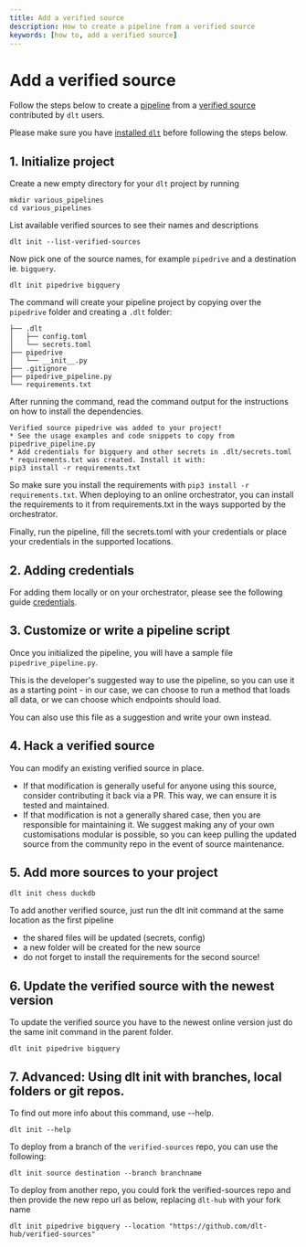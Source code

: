 ```yaml
---
title: Add a verified source
description: How to create a pipeline from a verified source
keywords: [how to, add a verified source]
---
```


# Add a verified source

Follow the steps below to create a [pipeline](../general-usage/glossary.md#pipeline) from a
[verified source](../general-usage/glossary.md#verified-source) contributed by `dlt` users.

Please make sure you have [installed `dlt`](../reference/installation.mdx) before following the
steps below.

## 1. Initialize project

Create a new empty directory for your `dlt` project by running

```shell
mkdir various_pipelines
cd various_pipelines
```

List available verified sources to see their names and descriptions

```
dlt init --list-verified-sources
```

Now pick one of the source names, for example `pipedrive` and a destination ie. `bigquery`.

```
dlt init pipedrive bigquery
```

The command will create your pipeline project by copying over the `pipedrive` folder and creating a
`.dlt` folder:

```
├── .dlt
│   ├── config.toml
│   └── secrets.toml
├── pipedrive
│   └── __init__.py
├── .gitignore
├── pipedrive_pipeline.py
└── requirements.txt
```

After running the command, read the command output for the instructions on how to install the
dependencies.

```
Verified source pipedrive was added to your project!
* See the usage examples and code snippets to copy from pipedrive_pipeline.py
* Add credentials for bigquery and other secrets in .dlt/secrets.toml
* requirements.txt was created. Install it with:
pip3 install -r requirements.txt
```

So make sure you install the requirements with `pip3 install -r requirements.txt`. When deploying to
an online orchestrator, you can install the requirements to it from requirements.txt in the ways
supported by the orchestrator.

Finally, run the pipeline, fill the secrets.toml with your credentials or place your credentials in
the supported locations.

## 2. Adding credentials

For adding them locally or on your orchestrator, please see the following guide
[credentials](../general-usage/credentials.md).

## 3. Customize or write a pipeline script

Once you initialized the pipeline, you will have a sample file `pipedrive_pipeline.py`.

This is the developer's suggested way to use the pipeline, so you can use it as a starting point -
in our case, we can choose to run a method that loads all data, or we can choose which endpoints
should load.

You can also use this file as a suggestion and write your own instead.

## 4. Hack a verified source

You can modify an existing verified source in place.

- If that modification is generally useful for anyone using this source, consider contributing it
  back via a PR. This way, we can ensure it is tested and maintained.
- If that modification is not a generally shared case, then you are responsible for maintaining it.
  We suggest making any of your own customisations modular is possible, so you can keep pulling the
  updated source from the community repo in the event of source maintenance.

## 5. Add more sources to your project

```
dlt init chess duckdb
```

To add another verified source, just run the dlt init command at the same location as the first
pipeline

- the shared files will be updated (secrets, config)
- a new folder will be created for the new source
- do not forget to install the requirements for the second source!

## 6. Update the verified source with the newest version

To update the verified source you have to the newest online version just do the same init command in
the parent folder.

```
dlt init pipedrive bigquery
```

## 7. Advanced: Using dlt init with branches, local folders or git repos.

To find out more info about this command, use --help.

```
dlt init --help
```

To deploy from a branch of the `verified-sources` repo, you can use the following:

```
dlt init source destination --branch branchname
```

To deploy from another repo, you could fork the verified-sources repo and then provide the new repo
url as below, replacing `dlt-hub` with your fork name

```
dlt init pipedrive bigquery --location "https://github.com/dlt-hub/verified-sources"
```
